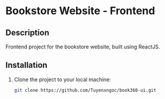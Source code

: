 # Bookstore Website - Frontend

## Description

Frontend project for the bookstore website, built using ReactJS.

## Installation

1. Clone the project to your local machine:

   ```bash
   git clone https://github.com/Tuyenxngoc/book360-ui.git
